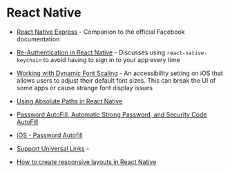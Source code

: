 # React Native

* [React Native Express](http://www.reactnativeexpress.com) - Companion to the official Facebook documentation

* [Re-Authentication in React Native](https://medium.com/better-programming/re-authentication-using-the-keychain-in-react-native-apps-dfdda9cf8b7) - Discusses using `react-native-keychain` to avoid having to sign in to your app every time

* [Working with Dynamic Font Scaling](https://joshbuchea.com/react-native-text-size-font-scaling/) - An accessibility setting on iOS that allows users to adjust their default font sizes. This can break the UI of some apps or cause strange font display issues

* [Using Absolute Paths in React Native](https://medium.com/better-programming/using-absolute-paths-in-react-native-3be369244fb1)

* [Password AutoFill, Automatic Strong Password, and Security Code AutoFill](https://developerinsider.co/ios12-password-autofill-automatic-strong-password-and-security-code-autofill/)

* [iOS - Password Autofill](https://developer.apple.com/documentation/security/password_autofill)

* [Support Universal Links](https://developer.apple.com/library/archive/documentation/General/Conceptual/AppSearch/UniversalLinks.html) - 

* [How to create responsive layouts in React Native](https://medium.com/miquido/how-to-create-responsive-layouts-in-react-native-7c4cfa15f1de)
